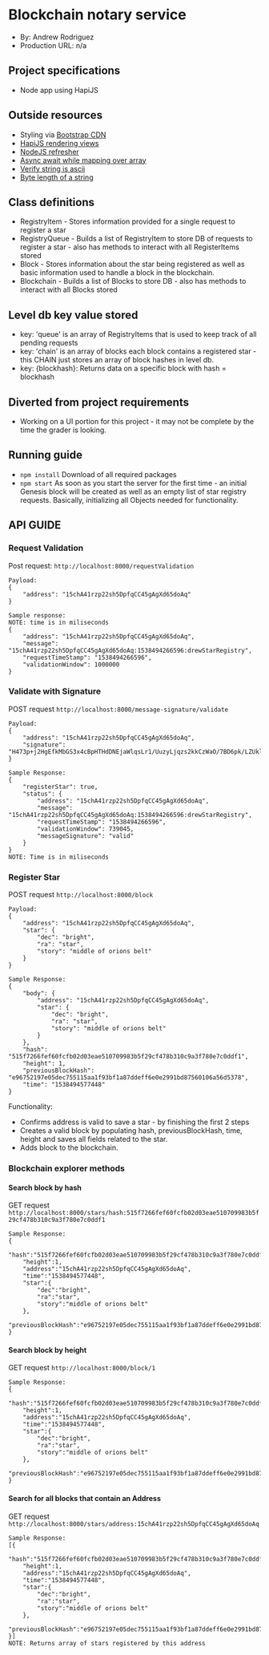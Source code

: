 # Blockchain notary service
+ By: Andrew Rodriguez
+ Production URL: n/a

## Project specifications
+ Node app using HapiJS

## Outside resources
+ Styling via [Bootstrap CDN](https://www.bootstrapcdn.com)
+ [HapiJS rendering views](https://futurestud.io/tutorials/hapi-how-to-render-views)
+ [NodeJS refresher](https://github.com/remy/nodemon)
+ [Async await while mapping over array](https://stackoverflow.com/questions/40140149/use-async-await-with-array-map)
+ [Verify string is ascii](https://stackoverflow.com/questions/14313183/javascript-regex-how-do-i-check-if-the-string-is-ascii-only)
+ [Byte length of a string](https://stackoverflow.com/questions/2219526/how-many-bytes-in-a-javascript-string)

## Class definitions
+ RegistryItem -  Stores information provided for a single request to register a star
+ RegistryQueue - Builds a list of RegistryItem to store DB of requests to register a star - also has methods to interact with all RegisterItems stored
+ Block - Stores information about the star being registered as well as basic information used to handle a block in the blockchain.
+ Blockchain - Builds a list of Blocks to store DB - also has methods to interact with all Blocks stored

## Level db key value stored
+ key: 'queue' is an array of RegistryItems that is used to keep track of all pending requests
+ key: 'chain' is an array of blocks each block contains a registered star - this CHAIN just stores an array of block hashes in level db.
+ key: {blockhash}: Returns data on a specific block with hash = blockhash

## Diverted from project requirements
+ Working on a UI portion for this project - it may not be complete by the time the grader is looking.

## Running guide
+ `npm install`
Download of all required packages
+ `npm start`
As soon as you start the server for the first time - an initial Genesis block will be created as well as an empty list of star registry requests. Basically, initializing all Objects needed for functionality.

## API GUIDE
### Request Validation
Post request: `http://localhost:8000/requestValidation`
```
Payload: 
{
    "address": "15chA41rzp22sh5DpfqCC45gAgXd65doAq" 
}
```
```
Sample response:
NOTE: time is in miliseconds
{
    "address": "15chA41rzp22sh5DpfqCC45gAgXd65doAq",
    "message": "15chA41rzp22sh5DpfqCC45gAgXd65doAq:1538494266596:drewStarRegistry",
    "requestTimeStamp": "1538494266596",
    "validationWindow": 1000000
}
```

### Validate with Signature
POST request `http://localhost:8000/message-signature/validate`
```
Payload: 
{
    "address": "15chA41rzp22sh5DpfqCC45gAgXd65doAq",
    "signature": "H473p+j2HgEfkMbGS3x4cBpHTHdDNEjaWlqsLr1/UuzyLjqzs2kkCzWaO/7BD6pk/LZUklw1zZ00LnghESqIUrI="
}
```
```
Sample Response:
{
    "registerStar": true,
    "status": {
        "address": "15chA41rzp22sh5DpfqCC45gAgXd65doAq",
        "message": "15chA41rzp22sh5DpfqCC45gAgXd65doAq:1538494266596:drewStarRegistry",
        "requestTimeStamp": "1538494266596",
        "validationWindow": 739045,
        "messageSignature": "valid"
    }
}
NOTE: Time is in miliseconds
```

### Register Star
POST request `http://localhost:8000/block` 
```
Payload:
{
	"address": "15chA41rzp22sh5DpfqCC45gAgXd65doAq",
	"star": {
		"dec": "bright",
		"ra": "star",
		"story": "middle of orions belt"
	}
}
```
```
Sample Response:
{
    "body": {
        "address": "15chA41rzp22sh5DpfqCC45gAgXd65doAq",
        "star": {
            "dec": "bright",
            "ra": "star",
            "story": "middle of orions belt"
        }
    },
    "hash": "515f7266fef60fcfb02d03eae510709983b5f29cf478b310c9a3f780e7c0ddf1",
    "height": 1,
    "previousBlockHash": "e96752197e05dec755115aa1f93bf1a87ddeff6e0e2991bd87560106a56d5378",
    "time": "1538494577448"
}
```
Functionality:
+ Confirms address is valid to save a star - by finishing the first 2 steps
+ Creates a valid block by populating hash, previousBlockHash, time, height and saves all fields related to the star.
+ Adds block to the blockchain.

### Blockchain explorer methods
#### Search block by hash
GET request `http://localhost:8000/stars/hash:515f7266fef60fcfb02d03eae510709983b5f29cf478b310c9a3f780e7c0ddf1`
```
Sample Response:
{
    "hash":"515f7266fef60fcfb02d03eae510709983b5f29cf478b310c9a3f780e7c0ddf1",
    "height":1,
    "address":"15chA41rzp22sh5DpfqCC45gAgXd65doAq",
    "time":"1538494577448",
    "star":{
        "dec":"bright",
        "ra":"star",
        "story":"middle of orions belt"
    },
    "previousBlockHash":"e96752197e05dec755115aa1f93bf1a87ddeff6e0e2991bd87560106a56d5378"
}
```
#### Search block by height
GET request `http://localhost:8000/block/1`
```
Sample Response:
{
    "hash":"515f7266fef60fcfb02d03eae510709983b5f29cf478b310c9a3f780e7c0ddf1",
    "height":1,
    "address":"15chA41rzp22sh5DpfqCC45gAgXd65doAq",
    "time":"1538494577448",
    "star":{
        "dec":"bright",
        "ra":"star",
        "story":"middle of orions belt"
    },
    "previousBlockHash":"e96752197e05dec755115aa1f93bf1a87ddeff6e0e2991bd87560106a56d5378"
}
```
#### Search for all blocks that contain an Address
GET request `http://localhost:8000/stars/address:15chA41rzp22sh5DpfqCC45gAgXd65doAq`
```
Sample Response:
[{
    "hash":"515f7266fef60fcfb02d03eae510709983b5f29cf478b310c9a3f780e7c0ddf1",
    "height":1,
    "address":"15chA41rzp22sh5DpfqCC45gAgXd65doAq",
    "time":"1538494577448",
    "star":{
        "dec":"bright",
        "ra":"star",
        "story":"middle of orions belt"
    },
    "previousBlockHash":"e96752197e05dec755115aa1f93bf1a87ddeff6e0e2991bd87560106a56d5378"
}]
NOTE: Returns array of stars registered by this address
```
